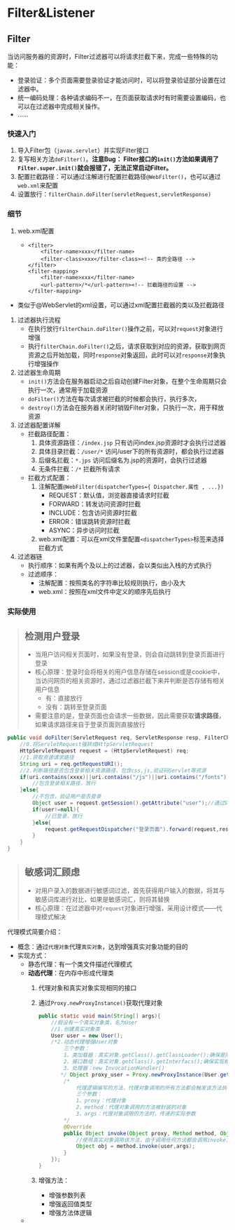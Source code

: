 # Filter&Listener

## Filter

当访问服务器的资源时，Filter过滤器可以将请求拦截下来，完成一些特殊的功能：

* 登录验证：多个页面需要登录验证才能访问时，可以将登录验证部分设置在过滤器中。
* 统一编码处理：各种请求编码不一，在页面获取请求时有时需要设置编码，也可以在过滤器中完成相关操作。
* ......

### 快速入门

1. 导入Filter包（`javax.servlet`）并实现Filter接口
2. 复写相关方法`doFilter()`。**注意Bug： Filter接口的`init()`方法如果调用了`Filter.super.init()`就会报错了，无法正常启动Filter。**
3. 配置拦截路径：可以通过注解进行配置拦截路径`@WebFilter()`，也可以通过`web.xml`来配置
4. 设置放行：`filterChain.doFilter(servletRequest,servletResponse)`

### 细节

1. web.xml配置
   * ```markup
     <filter>
         <filter-name>xxx</filter-name>
         <filter-class>xxx</filter-class><!-- 类的全路径 -->
     </filter>
     <filter-mapping>
         <filter-name>xxx</filter-name>
         <url-pattern>/*</url-pattern><!-- 拦截路径的设置 -->
     </filter-mapping>
     ```

* 类似于@WebServlet的xml设置，可以通过xml配置拦截器的类以及拦截路径

1. 过滤器执行流程
   * 在执行放行`filterChain.doFilter()`操作之前，可以对`request`对象进行增强
   * 执行`filterChain.doFilter()`之后，请求获取到对应的资源，获取到网页资源之后开始加载，同时`response`对象返回，此时可以对`response`对象执行增强操作
2. 过滤器生命周期
   * `init()`方法会在服务器启动之后自动创建Filter对象，在整个生命周期只会执行一次，通常用于加载资源
   * `doFilter()`方法在每次请求被拦截的时候都会执行，执行多次，
   * `destroy()`方法会在服务器关闭时销毁Filter对象，只执行一次，用于释放资源
3. 过滤器配置详解
   * 拦截路径配置：
     1. 具体资源路径：`/index.jsp`    只有访问index.jsp资源时才会执行过滤器
     2. 具体目录拦截：`/user/*`  访问/user下的所有资源时，都会执行过滤器
     3. 后缀名拦截：`*.jps`  访问后缀名为.jsp的资源时，会执行过滤器
     4. 无条件拦截：`/*`  拦截所有请求
   * 拦截方式配置：
     1. 注解配置`@WebFilter(dispatcherTypes={ Dispatcher.属性 , ...})`
        * REQUEST：默认值，浏览器直接请求时拦截
        * FORWARD：转发访问资源时拦截
        * INCLUDE：包含访问资源时拦截
        * ERROR：错误跳转资源时拦截
        * ASYNC：异步访问时拦截
     2. web.xml配置：可以在xml文件里配置`<dispatcherTypes>`标签来选择拦截方式
4. 过滤器链
   * 执行顺序：如果有两个及以上的过滤器，会以类似出入栈的方式执行
   * 过滤顺序：
     * 注解配置：按照类名的字符串比较规则执行，由小及大
     * web.xml：按照在xml文件中定义的顺序先后执行

### 实际使用

> ## 检测用户登录
>
> * 当用户访问相关页面时，如果没有登录，则会自动跳转到登录页面进行登录
> * 核心原理：登录时会将相关的用户信息存储在session或是cookie中，当访问网页的相关资源时，通过过滤器拦截下来并判断是否存储有相关用户信息
>   * 有：直接放行
>   * 没有：跳转至登录页面
> * 需要注意的是，登录页面也会请求一些数据，因此需要获取**请求路径**，如果请求路径来自于登录页面则直接放行

```java
public void doFilter(ServletRequest req, ServletResponse resp, FilterChain chain){
    //0.将ServletRequest强转成HttpServletRequest
    HttpServletRequest request = (HttpServletRequest) req;
    //1.获取资源请求路径
    String uri = req.getRequestURI();
    //2.判断路径是否包含登录相关资源路径，包含css,js,验证码Servlet等资源
    if(uri.contains(xxxx)||uri.contains("/js")||uri.contains("/fonts")||uri.contains("/css")){
        //包含登录相关路径，放行
    }else{
        //不包含，验证用户是否登录
        Object user = request.getSession().getAttribute("user");//通过Session获取User对象，此处可以替换
        if(user!=null){
            //已登录，放行
        }else{
            request.getRequestDispatcher("登录页面").forward(request,response)
        }
    }
}
```

> ## 敏感词汇顾虑
>
> * 对用户录入的数据进行敏感词过滤，首先获得用户输入的数据，将其与敏感词库进行对比，如果是敏感词汇，则将其替换
> * 核心原理：在过滤器中对`request`对象进行增强，采用设计模式——代理模式解决

代理模式简要介绍：

* 概念：通过`代理对象`代理`真实对象`，达到增强真实对象功能的目的
* 实现方式：
  * 静态代理：有一个类文件描述代理模式
  * **动态代理**：在内存中形成代理类
    1. 代理对象和真实对象实现相同的接口
    2. 通过`Proxy.newProxyInstance()`获取代理对象

       ```java
       public static void main(String[] args){
           //假设有一个真实对象类，名为User
           //1.创建真实对象类
           User user = new User();
           /*2.动态代理增强User对象
               三个参数：
               1、类加载器：真实对象.getClass().getClassLoader();确保是同一个类
               2、接口数组：真实对象.getClass().getInterfacs();确保实现相同接口
               3、处理器：new InvocationHandler()
              */ Object proxy_user = Proxy.newProxyInstance(User.getClass().getClassLoader(),User.getClass().getInterfaces(),new InvocationHandler() {
               /*
                   代理逻辑编写的方法，代理对象调用的所有方法都会触发该方法执行
                   三个参数：
                   1、proxy：代理对象
                   2、method：代理对象调用的方法被封装的对象
                   3、args：代理对象调用的方法时，传递的实际参数
               */
               @Override
               public Object invoke(Object proxy, Method method, Object[] args) throws Throwable{
                   //使用真实对象调用该方法，由于调用任何方法都会调用invoke方法，因此相当于用代理执行了真实对象的此方法，并传入原参数
                   Object obj = method.invoke(user,args);
               }
           });
       }
       ```

    3. 增强方法：
       * 增强参数列表
       * 增强返回值类型
       * 增强方法体逻辑
  * 

